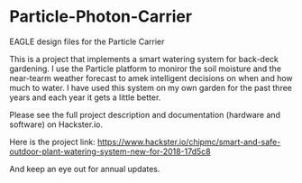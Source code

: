 # Particle-Photon-Carrier
EAGLE design files for the Particle Carrier

This is a project that implements a smart watering system for back-deck gardening.  I use the Particle platform
to moniror the soil moisture and the near-tearm weather forecast to amek intelligent decisions on when and how
much to water.  I have used this system on my own garden for the past three years and each year it gets a little better.

Please see the full project description and documentation (hardware and software) on Hackster.io.  

Here is the project link: https://www.hackster.io/chipmc/smart-and-safe-outdoor-plant-watering-system-new-for-2018-17d5c8

And keep an eye out for annual updates.

